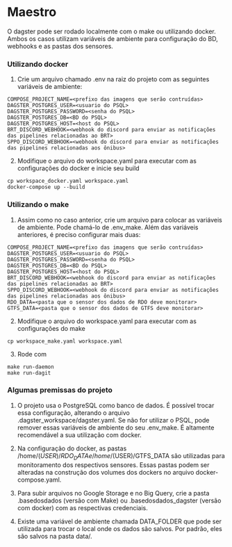 # Maestro

O dagster pode ser rodado localmente com o make ou utilizando docker.
Ambos os casos utilizam variáveis de ambiente para configuração do BD, webhooks e as pastas dos sensores.

### Utilizando docker
1. Crie um arquivo chamado .env na raiz do projeto com as seguintes variáveis de ambiente:
```
COMPOSE_PROJECT_NAME=<prefixo das imagens que serão contruídas>
DAGSTER_POSTGRES_USER=<usuario do PSQL>
DAGSTER_POSTGRES_PASSWORD=<senha do PSQL>
DAGSTER_POSTGRES_DB=<BD do PSQL>
DAGSTER_POSTGRES_HOST=<host do PSQL>
BRT_DISCORD_WEBHOOK=<webhook do discord para enviar as notificações das pipelines relacionadas ao BRT>
SPPO_DISCORD_WEBHOOK=<webhook do discord para enviar as notificações das pipelines relacionadas aos ônibus>
```
2. Modifique o arquivo do workspace.yaml para executar com as configurações do docker e inicie seu build
```
cp workspace_docker.yaml workspace.yaml
docker-compose up --build
```

### Utilizando o make
1. Assim como no caso anterior, crie um arquivo para colocar as variáveis de ambiente. Pode chamá-lo de .env_make. Além das variáveis anteriores, é preciso configurar mais duas:
```
COMPOSE_PROJECT_NAME=<prefixo das imagens que serão contruídas>
DAGSTER_POSTGRES_USER=<usuario do PSQL>
DAGSTER_POSTGRES_PASSWORD=<senha do PSQL>
DAGSTER_POSTGRES_DB=<BD do PSQL>
DAGSTER_POSTGRES_HOST=<host do PSQL>
BRT_DISCORD_WEBHOOK=<webhook do discord para enviar as notificações das pipelines relacionadas ao BRT>
SPPO_DISCORD_WEBHOOK=<webhook do discord para enviar as notificações das pipelines relacionadas aos ônibus>
RDO_DATA=<pasta que o sensor dos dados de RDO deve monitorar>
GTFS_DATA=<pasta que o sensor dos dados de GTFS deve monitorar>
```

2. Modifique o arquivo do workspace.yaml para executar com as configurações do make
```
cp workspace_make.yaml workspace.yaml
```

3. Rode com
```
make run-daemon
make run-dagit
```

### Algumas premissas do projeto
1. O projeto usa o PostgreSQL como banco de dados. É possível trocar essa configuração, alterando o arquivo .dagster_workspace/dagster.yaml. Se não for utilizar o PSQL, pode remover essas variáveis de ambiente do seu .env_make. É altamente recomendável a sua utilização com docker.

2. Na configuração do docker, as pastas /home/$(USER)/RDO_DATA e /home/$(USER)/GTFS_DATA são utilizadas para monitoramento dos respectivos sensores. Essas pastas podem ser alteradas na construção dos volumes dos dockers no arquivo docker-compose.yaml.

3. Para subir arquivos no Google Storage e no Big Query, crie a pasta .basedosdados (versão com Make) ou .basedosdados_dagster (versão com docker) com as respectivas credenciais.

4. Existe uma variável de ambiente chamada DATA_FOLDER que pode ser utilizada para trocar o local onde os dados são salvos. Por padrão, eles são salvos na pasta data/.